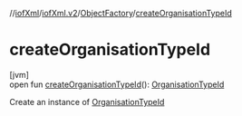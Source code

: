 //[iofXml](../../../index.md)/[iofXml.v2](../index.md)/[ObjectFactory](index.md)/[createOrganisationTypeId](create-organisation-type-id.md)

# createOrganisationTypeId

[jvm]\
open fun [createOrganisationTypeId](create-organisation-type-id.md)(): [OrganisationTypeId](../-organisation-type-id/index.md)

Create an instance of [OrganisationTypeId](../-organisation-type-id/index.md)
